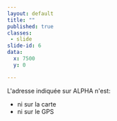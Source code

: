 ```yaml
---
layout: default
title: ""
published: true
classes:
 - slide
slide-id: 6
data:
  x: 7500
  y: 0

---
```

<p class="s66">L'adresse indiquée sur ALPHA n'est:</p>

<ul class="dots margin-left-4em">
  <li class="anim-show transition-3000ms delay-1500ms s60"> ni sur la carte</li>
  <li class="anim-show transition-3000ms delay-3000ms s60"> ni sur le GPS</li>
</ul>
